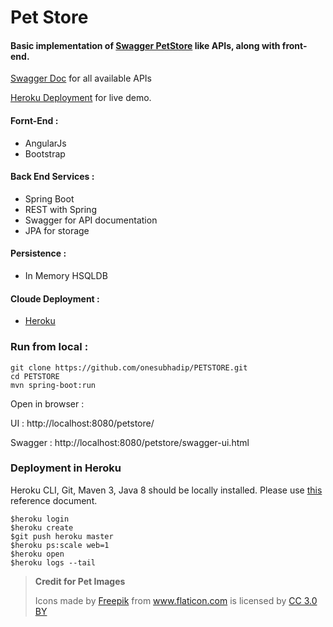 # Pet Store
#### Basic implementation of [Swagger PetStore](http://petstore.swagger.io/) like APIs, along with front-end. 

[Swagger Doc](http://petstore-subhadip.herokuapp.com/petstore/swagger-ui.html#/Pet_resources) for all available APIs

[Heroku Deployment](http://petstore-subhadip.herokuapp.com/petstore/) for live demo. 

#### Fornt-End : 
- AngularJs
- Bootstrap

#### Back End Services :
- Spring Boot
- REST with Spring
- Swagger for API documentation
- JPA for storage

#### Persistence :
- In Memory HSQLDB

#### Cloude Deployment :
- [Heroku](https://www.heroku.com)


### Run from local :
```
git clone https://github.com/onesubhadip/PETSTORE.git
cd PETSTORE
mvn spring-boot:run
```

Open in browser : 

UI : http://localhost:8080/petstore/

Swagger : http://localhost:8080/petstore/swagger-ui.html


### Deployment in Heroku
Heroku CLI, Git, Maven 3, Java 8 should be locally installed. 
Please use [this](https://devcenter.heroku.com/articles/getting-started-with-java#introduction) reference document.
```
$heroku login
$heroku create
$git push heroku master
$heroku ps:scale web=1
$heroku open
$heroku logs --tail
```

>**Credit for Pet Images**
><div>Icons made by <a href="http://www.freepik.com" title="Freepik">Freepik</a> from <a href="http://www.flaticon.com" title="Flaticon">www.flaticon.com</a> is licensed by <a href="http://creativecommons.org/licenses/by/3.0/" title="Creative Commons BY 3.0" target="_blank">CC 3.0 BY</a></div>
